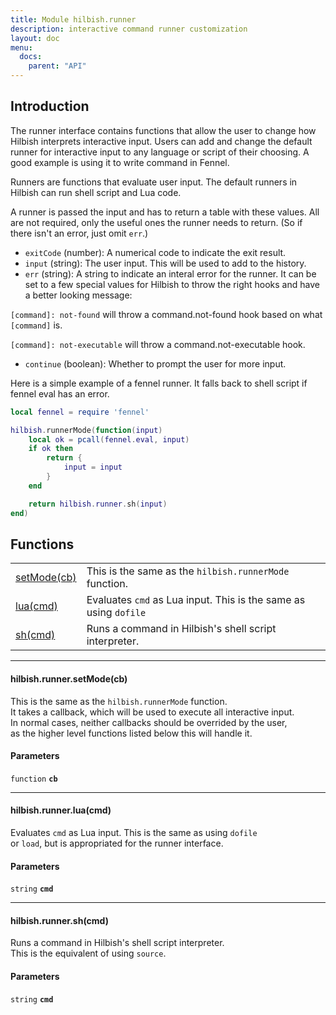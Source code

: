 ```yaml
---
title: Module hilbish.runner
description: interactive command runner customization
layout: doc
menu:
  docs:
    parent: "API"
---
```


## Introduction
 The runner interface contains functions that allow the user to change
how Hilbish interprets interactive input.
Users can add and change the default runner for interactive input to any
language or script of their choosing. A good example is using it to
write command in Fennel.

Runners are functions that evaluate user input. The default runners in
Hilbish can run shell script and Lua code.

A runner is passed the input and has to return a table with these values.
All are not required, only the useful ones the runner needs to return.
(So if there isn't an error, just omit `err`.)

- `exitCode` (number): A numerical code to indicate the exit result.
- `input` (string): The user input. This will be used to add
to the history.
- `err` (string): A string to indicate an interal error for the runner.
It can be set to a few special values for Hilbish to throw the right hooks and have a better looking message:

`[command]: not-found` will throw a command.not-found hook based on what `[command]` is.

`[command]: not-executable` will throw a command.not-executable hook.
- `continue` (boolean): Whether to prompt the user for more input.

Here is a simple example of a fennel runner. It falls back to
shell script if fennel eval has an error.
```lua
local fennel = require 'fennel'

hilbish.runnerMode(function(input)
	local ok = pcall(fennel.eval, input)
	if ok then
		return {
			input = input
		}
	end

	return hilbish.runner.sh(input)
end)
```

## Functions
|||
|----|----|
|<a href="#runner.setMode">setMode(cb)</a>|This is the same as the `hilbish.runnerMode` function.|
|<a href="#runner.lua">lua(cmd)</a>|Evaluates `cmd` as Lua input. This is the same as using `dofile`|
|<a href="#runner.sh">sh(cmd)</a>|Runs a command in Hilbish's shell script interpreter.|

<hr>
<div id='runner.setMode'>
<h4 class='heading'>
hilbish.runner.setMode(cb)
<a href="#runner.setMode" class='heading-link'>
	<i class="fas fa-paperclip"></i>
</a>
</h4>

This is the same as the `hilbish.runnerMode` function.  
It takes a callback, which will be used to execute all interactive input.  
In normal cases, neither callbacks should be overrided by the user,  
as the higher level functions listed below this will handle it.  

#### Parameters
`function` **`cb`**  


</div>

<hr>
<div id='runner.lua'>
<h4 class='heading'>
hilbish.runner.lua(cmd)
<a href="#runner.lua" class='heading-link'>
	<i class="fas fa-paperclip"></i>
</a>
</h4>

Evaluates `cmd` as Lua input. This is the same as using `dofile`  
or `load`, but is appropriated for the runner interface.  

#### Parameters
`string` **`cmd`**  


</div>

<hr>
<div id='runner.sh'>
<h4 class='heading'>
hilbish.runner.sh(cmd)
<a href="#runner.sh" class='heading-link'>
	<i class="fas fa-paperclip"></i>
</a>
</h4>

Runs a command in Hilbish's shell script interpreter.  
This is the equivalent of using `source`.  

#### Parameters
`string` **`cmd`**  


</div>

